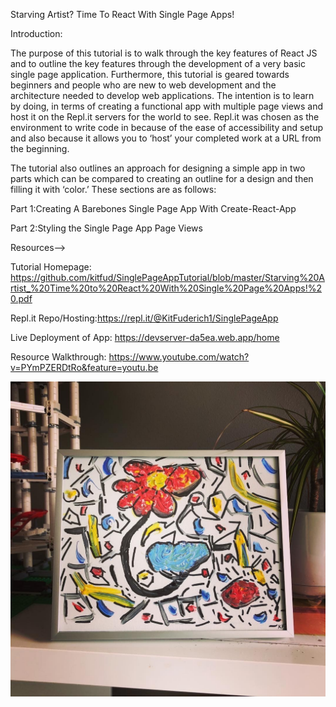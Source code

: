 Starving Artist? Time To React With Single Page Apps! 

Introduction: 

The purpose of this tutorial is to walk through the key features of React JS and to outline the key features through the development of a very basic single page application. Furthermore, this tutorial is geared towards beginners and people who are new to web development and the architecture needed to develop web applications. The intention is to learn by doing, in terms of creating a functional app with multiple page views and host it on the Repl.it servers for the world to see. Repl.it was chosen as the environment to write code in because of the ease of accessibility and setup and also because it allows you to ‘host’ your completed work at a URL from the beginning. 

The tutorial also outlines an approach for designing a simple app in two parts which can be compared to creating an outline for a design and then filling it with ‘color.’ These sections are as follows:

Part 1:Creating A Barebones Single Page App With Create-React-App

Part 2:Styling the Single Page App Page Views

Resources-->

Tutorial Homepage: https://github.com/kitfud/SinglePageAppTutorial/blob/master/Starving%20Artist_%20Time%20to%20React%20With%20Single%20Page%20Apps!%20.pdf

Repl.it Repo/Hosting:https://repl.it/@KitFuderich1/SinglePageApp

Live Deployment of App: https://devserver-da5ea.web.app/home

Resource Walkthrough: https://www.youtube.com/watch?v=PYmPZERDtRo&feature=youtu.be

![painting](https://raw.githubusercontent.com/kitfud/SinglePageAppTutorial/master/public/images/3.jpg)


